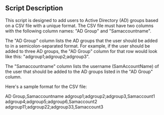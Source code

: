 ## Script Description

This script is designed to add users to Active Directory (AD) groups based on a CSV file with a unique format. The CSV file must have two columns with the following column names: "AD Group" and "Samaccountname".

The "AD Group" column lists the AD groups that the user should be added to in a semicolon-separated format. For example, if the user should be added to three AD groups, the "AD Group" column for that row would look like this: "adgroup1;adgroup2;adgroup3".

The "Samaccountname" column lists the username (SamAccountName) of the user that should be added to the AD groups listed in the "AD Group" column.

Here's a sample format for the CSV file:

AD Group,Samaccountname
adgroup1;adgroup2;adgroup3,Samaccount1
adgroup4;adgroup5;adgroup6,Samaccount2
adgroup11;adgroup22;adgroup33,Samaccount3
